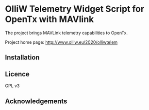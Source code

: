OlliW Telemetry Widget Script for OpenTx with MAVlink
===========

The project brings MAVLink telemetry capabilities to OpenTx.

Project home page: http://www.olliw.eu/2020/olliwtelem

## Installation

## Licence

GPL v3

## Acknowledgements



